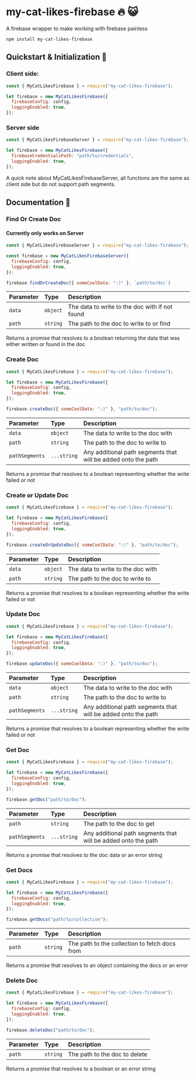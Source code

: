 # my-cat-likes-firebase 🔥 😺

A firebase wrapper to make working with firebase painless

```
npm install my-cat-likes-firebase
```

## Quickstart & Initialization 💨

### Client side:

```javascript
const { MyCatLikesFirebase } = require("my-cat-likes-firebase");

let firebase = new MyCatLikesFirebase({
  firebaseConfig: config,
  loggingEnabled: true,
});
```

### Server side

```javascript
const { MyCatLikesFirebaseServer } = require("my-cat-likes-firebase");

let firebase = new MyCatLikesFirebase({
  firebaseCredentialsPath: "path/to/credentials",
  loggingEnabled: true,
});
```

A quick note about MyCatLikesFirebaseServer, all functions are the same as client side but do not support path segments.

## Documentation 📜

### Find Or Create Doc
#### Currently only works on Server
```js
const { MyCatLikesFirebaseServer } = require("my-cat-likes-firebase");

const firebase = new MyCatLikesFirebaseServer({
  firebaseConfig: config,
  loggingEnabled: true,
});

firebase.findOrCreateDoc({ someCoolData: ":)" }, `path/to/doc`)
```

| Parameter      | Type        | Description                                                   |
| :------------- | :---------- | :------------------------------------------------------------ |
| `data`         | `object`    | The data to write to the doc with if not found                |
| `path`         | `string`    | The path to the doc to write to or find                       |

Returns a promise that resolves to a boolean returning the data that was either written or found in the doc

### Create Doc

```js
const { MyCatLikesFirebase } = require("my-cat-likes-firebase");

let firebase = new MyCatLikesFirebase({
  firebaseConfig: config,
  loggingEnabled: true,
});

firebase.createDoc({ someCoolData: ":)" }, "path/to/doc");
```

| Parameter      | Type        | Description                                                   |
| :------------- | :---------- | :------------------------------------------------------------ |
| `data`         | `object`    | The data to write to the doc with                             |
| `path`         | `string`    | The path to the doc to write to                               |
| `pathSegments` | `...string` | Any additional path segments that will be added onto the path |

Returns a promise that resolves to a boolean representing whether the write failed or not

### Create or Update Doc

```js
const { MyCatLikesFirebase } = require("my-cat-likes-firebase");

let firebase = new MyCatLikesFirebase({
  firebaseConfig: config,
  loggingEnabled: true,
});

firebase.createOrUpdateDoc({ someCoolData: ":)" }, "path/to/doc");
```

| Parameter | Type     | Description                       |
| :-------- | :------- | :-------------------------------- |
| `data`    | `object` | The data to write to the doc with |
| `path`    | `string` | The path to the doc to write to   |

Returns a promise that resolves to a boolean representing whether the write failed or not

### Update Doc

```js
const { MyCatLikesFirebase } = require("my-cat-likes-firebase");

let firebase = new MyCatLikesFirebase({
  firebaseConfig: config,
  loggingEnabled: true,
});

firebase.updateDoc({ someCoolData: ":)" }, "path/to/doc");
```

| Parameter      | Type        | Description                                                   |
| :------------- | :---------- | :------------------------------------------------------------ |
| `data`         | `object`    | The data to write to the doc with                             |
| `path`         | `string`    | The path to the doc to write to                               |
| `pathSegments` | `...string` | Any additional path segments that will be added onto the path |

Returns a promise that resolves to a boolean representing whether the write failed or not

### Get Doc

```js
const { MyCatLikesFirebase } = require("my-cat-likes-firebase");

let firebase = new MyCatLikesFirebase({
  firebaseConfig: config,
  loggingEnabled: true,
});

firebase.getDoc("path/to/doc");
```

| Parameter      | Type        | Description                                                   |
| :------------- | :---------- | :------------------------------------------------------------ |
| `path`         | `string`    | The path to the doc to get                                    |
| `pathSegments` | `...string` | Any additional path segments that will be added onto the path |

Returns a promise that resolves to the doc data or an error string

### Get Docs

```js
const { MyCatLikesFirebase } = require("my-cat-likes-firebase");

let firebase = new MyCatLikesFirebase({
  firebaseConfig: config,
  loggingEnabled: true,
});

firebase.getDocs("path/to/collection");
```

| Parameter | Type     | Description                                   |
| :-------- | :------- | :-------------------------------------------- |
| `path`    | `string` | The path to the collection to fetch docs from |

Returns a promise that resolves to an object containing the docs or an error

### Delete Doc

```js
const { MyCatLikesFirebase } = require("my-cat-likes-firebase");

let firebase = new MyCatLikesFirebase({
  firebaseConfig: config,
  loggingEnabled: true,
});

firebase.deleteDoc("path/to/doc");
```

| Parameter | Type     | Description                   |
| :-------- | :------- | :---------------------------- |
| `path`    | `string` | The path to the doc to delete |

Returns a promise that resolves to a boolean or an error string
